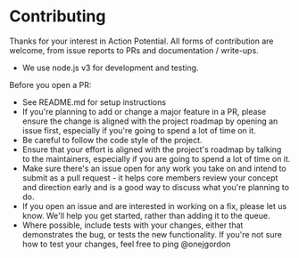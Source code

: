 # Contributing

Thanks for your interest in Action Potential. All forms of contribution are
welcome, from issue reports to PRs and documentation / write-ups.

* We use node.js v3 for development and testing.

Before you open a PR:

* See README.md for setup instructions
* If you're planning to add or change a major feature in a PR, please ensure
the change is aligned with the project roadmap by opening an issue first,
especially if you're going to spend a lot of time on it.
* Be careful to follow the code style of the project.
* Ensure that your effort is aligned with the project's roadmap by talking to
the maintainers, especially if you are going to spend a lot of time on it.
* Make sure there's an issue open for any work you take on and intend to submit
as a pull request - it helps core members review your concept and direction
early and is a good way to discuss what you're planning to do.
* If you open an issue and are interested in working on a fix, please let us
know. We'll help you get started, rather than adding it to the queue.
* Where possible, include tests with your changes, either that demonstrates the
bug, or tests the new functionality. If you're not sure how to test your
changes, feel free to ping @onejgordon
